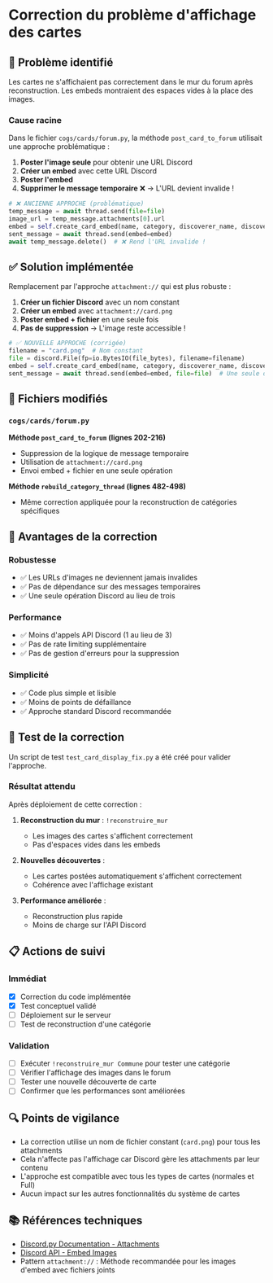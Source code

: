 # Correction du problème d'affichage des cartes

## 🐛 Problème identifié

Les cartes ne s'affichaient pas correctement dans le mur du forum après reconstruction. Les embeds montraient des espaces vides à la place des images.

### Cause racine

Dans le fichier `cogs/cards/forum.py`, la méthode `post_card_to_forum` utilisait une approche problématique :

1. **Poster l'image seule** pour obtenir une URL Discord
2. **Créer un embed** avec cette URL Discord  
3. **Poster l'embed**
4. **Supprimer le message temporaire** ❌ → L'URL devient invalide !

```python
# ❌ ANCIENNE APPROCHE (problématique)
temp_message = await thread.send(file=file)
image_url = temp_message.attachments[0].url
embed = self.create_card_embed(name, category, discoverer_name, discovery_index, image_url)
sent_message = await thread.send(embed=embed)
await temp_message.delete()  # ❌ Rend l'URL invalide !
```

## ✅ Solution implémentée

Remplacement par l'approche `attachment://` qui est plus robuste :

1. **Créer un fichier Discord** avec un nom constant
2. **Créer un embed** avec `attachment://card.png`
3. **Poster embed + fichier** en une seule fois
4. **Pas de suppression** → L'image reste accessible !

```python
# ✅ NOUVELLE APPROCHE (corrigée)
filename = "card.png"  # Nom constant
file = discord.File(fp=io.BytesIO(file_bytes), filename=filename)
embed = self.create_card_embed(name, category, discoverer_name, discovery_index, f"attachment://{filename}")
sent_message = await thread.send(embed=embed, file=file)  # Une seule opération
```

## 📁 Fichiers modifiés

### `cogs/cards/forum.py`

**Méthode `post_card_to_forum` (lignes 202-216)**
- Suppression de la logique de message temporaire
- Utilisation de `attachment://card.png` 
- Envoi embed + fichier en une seule opération

**Méthode `rebuild_category_thread` (lignes 482-498)**
- Même correction appliquée pour la reconstruction de catégories spécifiques

## 🔧 Avantages de la correction

### Robustesse
- ✅ Les URLs d'images ne deviennent jamais invalides
- ✅ Pas de dépendance sur des messages temporaires
- ✅ Une seule opération Discord au lieu de trois

### Performance  
- ✅ Moins d'appels API Discord (1 au lieu de 3)
- ✅ Pas de rate limiting supplémentaire
- ✅ Pas de gestion d'erreurs pour la suppression

### Simplicité
- ✅ Code plus simple et lisible
- ✅ Moins de points de défaillance
- ✅ Approche standard Discord recommandée

## 🧪 Test de la correction

Un script de test `test_card_display_fix.py` a été créé pour valider l'approche.

### Résultat attendu

Après déploiement de cette correction :

1. **Reconstruction du mur** : `!reconstruire_mur`
   - Les images des cartes s'affichent correctement
   - Pas d'espaces vides dans les embeds

2. **Nouvelles découvertes** : 
   - Les cartes postées automatiquement s'affichent correctement
   - Cohérence avec l'affichage existant

3. **Performance améliorée** :
   - Reconstruction plus rapide
   - Moins de charge sur l'API Discord

## 📋 Actions de suivi

### Immédiat
- [x] Correction du code implémentée
- [x] Test conceptuel validé
- [ ] Déploiement sur le serveur
- [ ] Test de reconstruction d'une catégorie

### Validation
- [ ] Exécuter `!reconstruire_mur Commune` pour tester une catégorie
- [ ] Vérifier l'affichage des images dans le forum
- [ ] Tester une nouvelle découverte de carte
- [ ] Confirmer que les performances sont améliorées

## 🔍 Points de vigilance

- La correction utilise un nom de fichier constant (`card.png`) pour tous les attachments
- Cela n'affecte pas l'affichage car Discord gère les attachments par leur contenu
- L'approche est compatible avec tous les types de cartes (normales et Full)
- Aucun impact sur les autres fonctionnalités du système de cartes

## 📚 Références techniques

- [Discord.py Documentation - Attachments](https://discordpy.readthedocs.io/en/stable/api.html#discord.File)
- [Discord API - Embed Images](https://discord.com/developers/docs/resources/channel#embed-object-embed-image-structure)
- Pattern `attachment://` : Méthode recommandée pour les images d'embed avec fichiers joints
